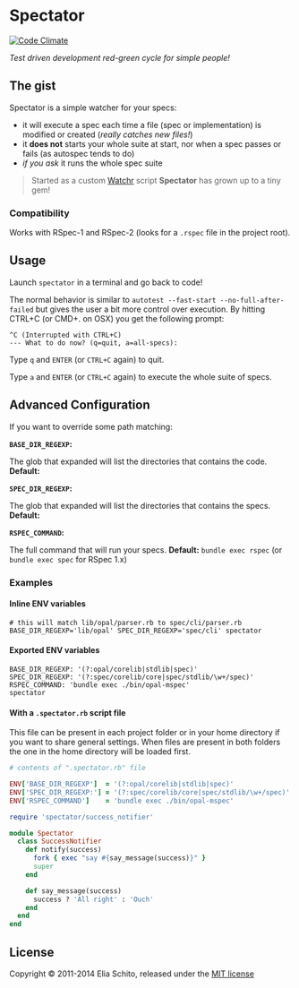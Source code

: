 # Spectator

[![Code Climate](http://img.shields.io/codeclimate/github/kabisaict/flow.svg)](https://codeclimate.com/github/elia/spectator)

_Test driven development red-green cycle for simple people!_

## The gist

Spectator is a simple watcher for your specs:
- it will execute a spec each time a file (spec or implementation) is modified or created (_really catches new files!_)
- it **does not** starts your whole suite at start, nor when a spec passes or fails (as autospec tends to do)
- _if you ask_ it runs the whole spec suite

> Started as a custom [Watchr](https://github.com/mynyml/watchr) script **Spectator** has grown up to a tiny gem!

### Compatibility

Works with RSpec-1 and RSpec-2 (looks for a `.rspec` file in the project root).


## Usage

Launch `spectator` in a terminal and go back to code!

The normal behavior is similar to `autotest --fast-start --no-full-after-failed`
but gives the user a bit more control over execution. By hitting CTRL+C (or CMD+. on OSX)
you get the following prompt:

    ^C (Interrupted with CTRL+C)
    --- What to do now? (q=quit, a=all-specs):

Type `q` and `ENTER` (or `CTRL+C` again) to quit.

Type `a` and `ENTER` (or `CTRL+C` again) to execute the whole suite of specs.


## Advanced Configuration

If you want to override some path matching:

**`BASE_DIR_REGEXP`:**

The glob that expanded will list the directories that contains the code. **Default:**


**`SPEC_DIR_REGEXP`:**

The glob that expanded will list the directories that contains the specs. **Default:**

**`RSPEC_COMMAND`:**

The full command that will run your specs. **Default:** `bundle exec rspec` (or `bundle exec spec` for RSpec 1.x)


### Examples

#### Inline ENV variables

```shell
# this will match lib/opal/parser.rb to spec/cli/parser.rb
BASE_DIR_REGEXP='lib/opal' SPEC_DIR_REGEXP='spec/cli' spectator
```


#### Exported ENV variables

```shell
BASE_DIR_REGEXP: '(?:opal/corelib|stdlib|spec)'
SPEC_DIR_REGEXP: '(?:spec/corelib/core|spec/stdlib/\w+/spec)'
RSPEC_COMMAND: 'bundle exec ./bin/opal-mspec'
spectator
```


#### With a `.spectator.rb` script file

This file can be present in each project folder or in your home directory if you want to share general settings.
When files are present in both folders the one in the home directory will be loaded first.

```ruby
# contents of ".spectator.rb" file

ENV['BASE_DIR_REGEXP']  = '(?:opal/corelib|stdlib|spec)'
ENV['SPEC_DIR_REGEXP:'] = '(?:spec/corelib/core|spec/stdlib/\w+/spec)'
ENV['RSPEC_COMMAND']    = 'bundle exec ./bin/opal-mspec'

require 'spectator/success_notifier'

module Spectator
  class SuccessNotifier
    def notify(success)
      fork { exec "say #{say_message(success)}" }
      super
    end

    def say_message(success)
      success ? 'All right' : 'Ouch'
    end
  end
end
```


## License

Copyright © 2011-2014 Elia Schito, released under the [MIT license](https://github.com/elia/spectator/blob/master/MIT-LICENSE)
